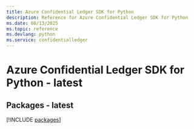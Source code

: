 ```yaml
---
title: Azure Confidential Ledger SDK for Python
description: Reference for Azure Confidential Ledger SDK for Python
ms.date: 08/13/2025
ms.topic: reference
ms.devlang: python
ms.service: confidentialledger
---
```

# Azure Confidential Ledger SDK for Python - latest
## Packages - latest
[!INCLUDE [packages](confidential-ledger-index.md)]
